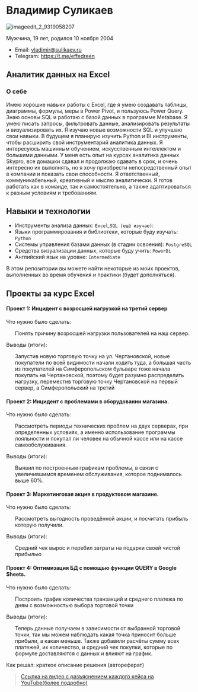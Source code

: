 # Владимир Суликаев 
![imageedit_2_9319058207](https://github.com/VladimirSulikaev/summary/assets/150725281/a6c871c0-a9a3-48c7-b0cf-ad9ab04661a3)

Мужчина, 19 лет, родился 10 ноября 2004

- Email: vladimir@sulikaev.ru
- Telegram: https://t.me/effedreen

## Аналитик данных на Excel

### О себе 

Имею хорошие навыки работы с Excel, где я умею создавать таблицы, диаграммы, формулы, меры в Power Pivot, и пользуюсь Power Query. Знаю основы SQL и работаю с базой данных в программе Metabase. Я умею писать запросы, фильтровать данные, анализировать результаты и визуализировать их. Я изучаю новые возможности SQL и улучшаю свои навыки.
В будущем я планирую изучить Python и BI инструменты, чтобы расширить свой инструментарий аналитика данных. Я интересуюсь машинным обучением, искусственным интеллектом и большими данными.
У меня есть опыт на курсах аналитика данных Skypro, все домашки сдавал и продолжаю сдавать в срок, и очень интересно их выполнять, но я хочу приобрести непосредственный опыт в компании и показать свои способности. Я ответственный, коммуникабельный, креативный и мыслю аналитически. Я готов работать как в команде, так и самостоятельно, а также адаптироваться к разным условиям и требованиям. 

## Навыки и технологии
- Инструменты анализа данных: ``Excel``,``SQL (ещё изучаю)``: 
- Языки программирования и библиотеки, которые буду изучать: ``Python`` 
- Системы управления базами данных (в стадии освоения): ``PostgreSQL``
- Средства визуализации данных, которые буду учить: ``PowerBi``
- Английский язык на уровне: ``Intermediate``

В этом репозитории вы можете найти некоторые из моих проектов, выполненных во время обучения и практики (будет дополняться).
<br>

## Проекты за курс Excel
#### Проект 1: Инцидент с возросшей нагрузкой на третий сервер
<p>Что нужно было сделать:<p>
<ol>
  Понять причину возросшей нагрузки пользователей на наш сервер.
</ol>

<p>Выводы (итоги):<p>
<ol>
  Запустив новую торговую точку на ул. Чертановской, новые покупатели по всей видимости начали ходить туда, а большая часть из покупателей на Симферопольском бульваре тоже начала покупать на Чертановской, поэтому будет разумно распределить нагрузку, переместив торговую точку Чертановской на первый сервер, а Симферопольский на третий
</ol> </p>



#### Проект 2: Инцидент с проблемами в оборудовании магазина.

Что нужно было сделать:
<ol>
  Рассмотреть периоды технических проблем на двух серверах, при определенных условиях, а именно использование программы лояльности и покупал ли человек на обычной кассе или на кассе самообслуживания.
</ol>

<p>Выводы (итоги):<p>
<ol>
  Выявил по построенным графикам проблемы, в связи с увеличившимся временем обслуживания, которое поднималось выше 60%.
</ol> </p>



#### Проект 3: Маркетинговая акция в продуктовом магазине.
<p>Что нужно было сделать:<p>
<ol>
  Рассмотреть выгодность проведённой акции, и посчитать прибыль которую получили.
</ol>

<p>Выводы (итоги):<p>
<ol>
  Средний чек вырос и перебил затраты на подарки своей чистой прибылью
</ol> </p>



#### Проект 4: Оптимизация БД с помощью функции QUERY в Google Sheets.
<p>Что нужно было сделать:<p>
<ol>
  Построить график количества транзакций и среднего платежа по дням с возможностью выбора торговой точки
</ol>

<p>Выводы (итоги):<p>
<ol>
  Теперь данные получаем в зависимости от выбранной торговой точки, так мы можем наблюдать какая точка приносит больше прибыли, а какая меньше.
  Также добавили расчёты сумму всех платежей, их количество, и средний чек покупки, которые по формуле доставляются с данных и влияют на график.
</ol> </p>


<p>Как решал: краткое описание решения (автореферат)<p>

> <a href="https://youtu.be/mQ5jHFjSQNA?si=x8RbixMC_DtVjV9I">Ссылка на видео с разъяснением каждого кейса на YouTube(более подробно)</a>
